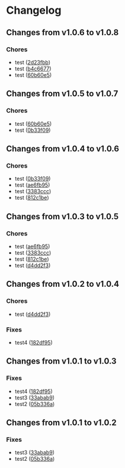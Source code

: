 # Changelog

## Changes from v1.0.6 to v1.0.8

### Chores
- test  ([2d23fbb](https://github.com/telicent-oss/telicent-base-images/commit/2d23fbb5b5e451cd4b5bc7b37a5b22cd35d5a217))
- test  ([b4c6677](https://github.com/telicent-oss/telicent-base-images/commit/b4c66779abb539c2a3a1e7b4ea83f532c68c62c1))
- test  ([60b60e5](https://github.com/telicent-oss/telicent-base-images/commit/60b60e5b7c743dbdfb69f9c657b068e5037d2798))

## Changes from v1.0.5 to v1.0.7

### Chores
- test  ([60b60e5](https://github.com/telicent-oss/telicent-base-images/commit/60b60e5b7c743dbdfb69f9c657b068e5037d2798))
- test  ([0b33f09](https://github.com/telicent-oss/telicent-base-images/commit/0b33f09990179a8dd2c7f567affb59ee13111c91))

## Changes from v1.0.4 to v1.0.6

### Chores
- test  ([0b33f09](https://github.com/telicent-oss/telicent-base-images/commit/0b33f09990179a8dd2c7f567affb59ee13111c91))
- test  ([ae6fb95](https://github.com/telicent-oss/telicent-base-images/commit/ae6fb951dccbe5f5213b429c409483982a3f9e95))
- test  ([3383ccc](https://github.com/telicent-oss/telicent-base-images/commit/3383ccc6dea4d349de848373e3687205db8e3575))
- test  ([812c1be](https://github.com/telicent-oss/telicent-base-images/commit/812c1be9a0193ba8e5e23f663d6cf6a9e5386d8c))

## Changes from v1.0.3 to v1.0.5

### Chores
- test  ([ae6fb95](https://github.com/telicent-oss/telicent-base-images/commit/ae6fb951dccbe5f5213b429c409483982a3f9e95))
- test  ([3383ccc](https://github.com/telicent-oss/telicent-base-images/commit/3383ccc6dea4d349de848373e3687205db8e3575))
- test  ([812c1be](https://github.com/telicent-oss/telicent-base-images/commit/812c1be9a0193ba8e5e23f663d6cf6a9e5386d8c))
- test  ([d4dd2f3](https://github.com/telicent-oss/telicent-base-images/commit/d4dd2f307726920c22ec6fc537bb275f6df49a40))

## Changes from v1.0.2 to v1.0.4

### Chores
- test  ([d4dd2f3](https://github.com/telicent-oss/telicent-base-images/commit/d4dd2f307726920c22ec6fc537bb275f6df49a40))
### Fixes
- test4  ([182df95](https://github.com/telicent-oss/telicent-base-images/commit/182df9575e362da017d983fa4b64f956f9f17ab2))

## Changes from v1.0.1 to v1.0.3

### Fixes
- test4  ([182df95](https://github.com/telicent-oss/telicent-base-images/commit/182df9575e362da017d983fa4b64f956f9f17ab2))
- test3  ([33abab9](https://github.com/telicent-oss/telicent-base-images/commit/33abab9eabd3d1282b8a11843f58cf1ab93b65c9))
- test2  ([05b336a](https://github.com/telicent-oss/telicent-base-images/commit/05b336aba9e21af2d36d614cbb2ccb87c37c5968))

## Changes from v1.0.1 to v1.0.2

### Fixes
- test3  ([33abab9](https://github.com/telicent-oss/telicent-base-images/commit/33abab9eabd3d1282b8a11843f58cf1ab93b65c9))
- test2  ([05b336a](https://github.com/telicent-oss/telicent-base-images/commit/05b336aba9e21af2d36d614cbb2ccb87c37c5968))
